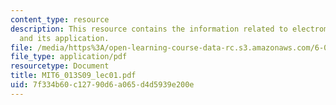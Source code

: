 ```yaml
---
content_type: resource
description: This resource contains the information related to electromagnetic fundamentals
  and its application.
file: /media/https%3A/open-learning-course-data-rc.s3.amazonaws.com/6-013-electromagnetics-and-applications-spring-2009/7f334b60c12790d6a065d4d5939e200e_MIT6_013S09_lec01.pdf
file_type: application/pdf
resourcetype: Document
title: MIT6_013S09_lec01.pdf
uid: 7f334b60-c127-90d6-a065-d4d5939e200e
---
```

